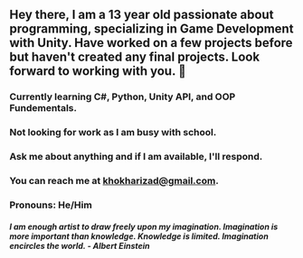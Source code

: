 ## Hey there, I am a 13 year old passionate about programming, specializing in Game Development with Unity. Have worked on a few projects before but haven't created any final projects. Look forward to working with you. 🙂

###  Currently learning C#, Python, Unity API, and OOP Fundementals.

###  Not looking for work as I am busy with school.

###  Ask me about anything and if I am available, I'll respond.

###  You can reach me at khokharizad@gmail.com.

###  Pronouns: He/Him
 
#### *I am enough artist to draw freely upon my imagination. Imagination is more important than knowledge. Knowledge is limited. Imagination encircles the world. - Albert Einstein*

